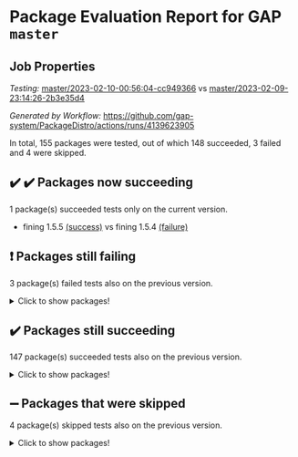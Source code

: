 # Package Evaluation Report for GAP `master`

## Job Properties

*Testing:* [master/2023-02-10-00:56:04-cc949366](https://github.com/gap-system/PackageDistro/blob/data/reports/master/2023-02-10-00:56:04-cc949366) vs [master/2023-02-09-23:14:26-2b3e35d4](https://github.com/gap-system/PackageDistro/blob/data/reports/master/2023-02-09-23:14:26-2b3e35d4)

*Generated by Workflow:* https://github.com/gap-system/PackageDistro/actions/runs/4139623905

In total, 155 packages were tested, out of which 148 succeeded, 3 failed and 4 were skipped.

## :heavy_check_mark: :heavy_check_mark: Packages now succeeding

1 package(s) succeeded tests only on the current version.
- fining 1.5.5 [(success)](https://github.com/gap-system/PackageDistro/actions/runs/4139623905/jobs/7157605774) vs fining 1.5.4 [(failure)](https://github.com/gap-system/PackageDistro/actions/runs/4139035189/jobs/7156356025)

## :exclamation: Packages still failing

3 package(s) failed tests also on the previous version.
<details><summary>Click to show packages!</summary>

- hap 1.50 [(failure)](https://github.com/gap-system/PackageDistro/actions/runs/4139623905/jobs/7157607761)
- semigroups 5.2.0 [(failure)](https://github.com/gap-system/PackageDistro/actions/runs/4139623905/jobs/7157614394)
- xmod 2.88 [(failure)](https://github.com/gap-system/PackageDistro/actions/runs/4139623905/jobs/7157617279)
</details>

## :heavy_check_mark: Packages still succeeding

147 package(s) succeeded tests also on the previous version.
<details><summary>Click to show packages!</summary>

- 4ti2interface 2023.01-01 [(success)](https://github.com/gap-system/PackageDistro/actions/runs/4139623905/jobs/7157601811)
- ace 5.6.2 [(success)](https://github.com/gap-system/PackageDistro/actions/runs/4139623905/jobs/7157601926)
- aclib 1.3.2 [(success)](https://github.com/gap-system/PackageDistro/actions/runs/4139623905/jobs/7157602021)
- agt 0.3.1 [(success)](https://github.com/gap-system/PackageDistro/actions/runs/4139623905/jobs/7157602104)
- alnuth 3.2.1 [(success)](https://github.com/gap-system/PackageDistro/actions/runs/4139623905/jobs/7157602192)
- anupq 3.3.0 [(success)](https://github.com/gap-system/PackageDistro/actions/runs/4139623905/jobs/7157602275)
- atlasrep 2.1.6 [(success)](https://github.com/gap-system/PackageDistro/actions/runs/4139623905/jobs/7157602398)
- autodoc 2022.10.20 [(success)](https://github.com/gap-system/PackageDistro/actions/runs/4139623905/jobs/7157602500)
- automata 1.15 [(success)](https://github.com/gap-system/PackageDistro/actions/runs/4139623905/jobs/7157602581)
- automgrp 1.3.2 [(success)](https://github.com/gap-system/PackageDistro/actions/runs/4139623905/jobs/7157602684)
- autpgrp 1.11 [(success)](https://github.com/gap-system/PackageDistro/actions/runs/4139623905/jobs/7157602790)
- cap 2023.02-05 [(success)](https://github.com/gap-system/PackageDistro/actions/runs/4139623905/jobs/7157602896)
- caratinterface 2.3.4 [(success)](https://github.com/gap-system/PackageDistro/actions/runs/4139623905/jobs/7157603024)
- cddinterface 2022.11.01 [(success)](https://github.com/gap-system/PackageDistro/actions/runs/4139623905/jobs/7157603137)
- circle 1.6.5 [(success)](https://github.com/gap-system/PackageDistro/actions/runs/4139623905/jobs/7157603245)
- classicpres 1.22 [(success)](https://github.com/gap-system/PackageDistro/actions/runs/4139623905/jobs/7157603341)
- cohomolo 1.6.11 [(success)](https://github.com/gap-system/PackageDistro/actions/runs/4139623905/jobs/7157603476)
- congruence 1.2.4 [(success)](https://github.com/gap-system/PackageDistro/actions/runs/4139623905/jobs/7157603600)
- corelg 1.56 [(success)](https://github.com/gap-system/PackageDistro/actions/runs/4139623905/jobs/7157603704)
- crime 1.6 [(success)](https://github.com/gap-system/PackageDistro/actions/runs/4139623905/jobs/7157603825)
- crisp 1.4.6 [(success)](https://github.com/gap-system/PackageDistro/actions/runs/4139623905/jobs/7157603914)
- crypting 0.10.4 [(success)](https://github.com/gap-system/PackageDistro/actions/runs/4139623905/jobs/7157604003)
- cryst 4.1.25 [(success)](https://github.com/gap-system/PackageDistro/actions/runs/4139623905/jobs/7157604129)
- crystcat 1.1.10 [(success)](https://github.com/gap-system/PackageDistro/actions/runs/4139623905/jobs/7157604286)
- ctbllib 1.3.4 [(success)](https://github.com/gap-system/PackageDistro/actions/runs/4139623905/jobs/7157604378)
- cubefree 1.19 [(success)](https://github.com/gap-system/PackageDistro/actions/runs/4139623905/jobs/7157604513)
- curlinterface 2.3.1 [(success)](https://github.com/gap-system/PackageDistro/actions/runs/4139623905/jobs/7157604604)
- cvec 2.7.6 [(success)](https://github.com/gap-system/PackageDistro/actions/runs/4139623905/jobs/7157604701)
- datastructures 0.3.0 [(success)](https://github.com/gap-system/PackageDistro/actions/runs/4139623905/jobs/7157604796)
- deepthought 1.0.6 [(success)](https://github.com/gap-system/PackageDistro/actions/runs/4139623905/jobs/7157604888)
- design 1.7 [(success)](https://github.com/gap-system/PackageDistro/actions/runs/4139623905/jobs/7157604975)
- difsets 2.3.1 [(success)](https://github.com/gap-system/PackageDistro/actions/runs/4139623905/jobs/7157605067)
- digraphs 1.6.1 [(success)](https://github.com/gap-system/PackageDistro/actions/runs/4139623905/jobs/7157605158)
- edim 1.3.6 [(success)](https://github.com/gap-system/PackageDistro/actions/runs/4139623905/jobs/7157605265)
- example 4.3.3 [(success)](https://github.com/gap-system/PackageDistro/actions/runs/4139623905/jobs/7157605370)
- examplesforhomalg 2022.11-01 [(success)](https://github.com/gap-system/PackageDistro/actions/runs/4139623905/jobs/7157605448)
- factint 1.6.3 [(success)](https://github.com/gap-system/PackageDistro/actions/runs/4139623905/jobs/7157605528)
- ferret 1.0.9 [(success)](https://github.com/gap-system/PackageDistro/actions/runs/4139623905/jobs/7157605594)
- fga 1.4.0 [(success)](https://github.com/gap-system/PackageDistro/actions/runs/4139623905/jobs/7157605677)
- float 1.0.3 [(success)](https://github.com/gap-system/PackageDistro/actions/runs/4139623905/jobs/7157605879)
- format 1.4.3 [(success)](https://github.com/gap-system/PackageDistro/actions/runs/4139623905/jobs/7157605961)
- forms 1.2.9 [(success)](https://github.com/gap-system/PackageDistro/actions/runs/4139623905/jobs/7157606067)
- fplsa 1.2.6 [(success)](https://github.com/gap-system/PackageDistro/actions/runs/4139623905/jobs/7157606150)
- fr 2.4.12 [(success)](https://github.com/gap-system/PackageDistro/actions/runs/4139623905/jobs/7157606225)
- francy 1.2.5 [(success)](https://github.com/gap-system/PackageDistro/actions/runs/4139623905/jobs/7157606332)
- fwtree 1.3 [(success)](https://github.com/gap-system/PackageDistro/actions/runs/4139623905/jobs/7157606404)
- gapdoc 1.6.6 [(success)](https://github.com/gap-system/PackageDistro/actions/runs/4139623905/jobs/7157606489)
- gauss 2023.01-01 [(success)](https://github.com/gap-system/PackageDistro/actions/runs/4139623905/jobs/7157606573)
- gaussforhomalg 2022.08-03 [(success)](https://github.com/gap-system/PackageDistro/actions/runs/4139623905/jobs/7157606680)
- gbnp 1.0.5 [(success)](https://github.com/gap-system/PackageDistro/actions/runs/4139623905/jobs/7157606756)
- generalizedmorphismsforcap 2023.01-01 [(success)](https://github.com/gap-system/PackageDistro/actions/runs/4139623905/jobs/7157606835)
- genss 1.6.8 [(success)](https://github.com/gap-system/PackageDistro/actions/runs/4139623905/jobs/7157606918)
- gradedmodules 2022.09-02 [(success)](https://github.com/gap-system/PackageDistro/actions/runs/4139623905/jobs/7157607033)
- gradedringforhomalg 2022.11-01 [(success)](https://github.com/gap-system/PackageDistro/actions/runs/4139623905/jobs/7157607125)
- grape 4.9.0 [(success)](https://github.com/gap-system/PackageDistro/actions/runs/4139623905/jobs/7157607202)
- groupoids 1.73 [(success)](https://github.com/gap-system/PackageDistro/actions/runs/4139623905/jobs/7157607314)
- grpconst 2.6.3 [(success)](https://github.com/gap-system/PackageDistro/actions/runs/4139623905/jobs/7157607476)
- guarana 0.96.3 [(success)](https://github.com/gap-system/PackageDistro/actions/runs/4139623905/jobs/7157607571)
- guava 3.18 [(success)](https://github.com/gap-system/PackageDistro/actions/runs/4139623905/jobs/7157607655)
- hapcryst 0.1.15 [(success)](https://github.com/gap-system/PackageDistro/actions/runs/4139623905/jobs/7157607846)
- hecke 1.5.3 [(success)](https://github.com/gap-system/PackageDistro/actions/runs/4139623905/jobs/7157607923)
- help 3.5 [(success)](https://github.com/gap-system/PackageDistro/actions/runs/4139623905/jobs/7157608003)
- homalg 2022.12-02 [(success)](https://github.com/gap-system/PackageDistro/actions/runs/4139623905/jobs/7157608089)
- homalgtocas 2022.11-02 [(success)](https://github.com/gap-system/PackageDistro/actions/runs/4139623905/jobs/7157608185)
- idrel 2.45 [(success)](https://github.com/gap-system/PackageDistro/actions/runs/4139623905/jobs/7157608329)
- images 1.3.1 [(success)](https://github.com/gap-system/PackageDistro/actions/runs/4139623905/jobs/7157608427)
- intpic 0.3.0 [(success)](https://github.com/gap-system/PackageDistro/actions/runs/4139623905/jobs/7157608528)
- io 4.8.1 [(success)](https://github.com/gap-system/PackageDistro/actions/runs/4139623905/jobs/7157608642)
- io_forhomalg 2022.11-01 [(success)](https://github.com/gap-system/PackageDistro/actions/runs/4139623905/jobs/7157608758)
- irredsol 1.4.4 [(success)](https://github.com/gap-system/PackageDistro/actions/runs/4139623905/jobs/7157608866)
- json 2.1.1 [(success)](https://github.com/gap-system/PackageDistro/actions/runs/4139623905/jobs/7157608974)
- jupyterkernel 1.4.1 [(success)](https://github.com/gap-system/PackageDistro/actions/runs/4139623905/jobs/7157609083)
- jupyterviz 1.5.6 [(success)](https://github.com/gap-system/PackageDistro/actions/runs/4139623905/jobs/7157609169)
- kan 1.35 [(success)](https://github.com/gap-system/PackageDistro/actions/runs/4139623905/jobs/7157609262)
- kbmag 1.5.11 [(success)](https://github.com/gap-system/PackageDistro/actions/runs/4139623905/jobs/7157609422)
- laguna 3.9.5 [(success)](https://github.com/gap-system/PackageDistro/actions/runs/4139623905/jobs/7157609551)
- liealgdb 2.2.1 [(success)](https://github.com/gap-system/PackageDistro/actions/runs/4139623905/jobs/7157609677)
- liepring 2.8 [(success)](https://github.com/gap-system/PackageDistro/actions/runs/4139623905/jobs/7157609793)
- liering 2.4.2 [(success)](https://github.com/gap-system/PackageDistro/actions/runs/4139623905/jobs/7157609916)
- linearalgebraforcap 2023.02-02 [(success)](https://github.com/gap-system/PackageDistro/actions/runs/4139623905/jobs/7157610042)
- localizeringforhomalg 2022.11-01 [(success)](https://github.com/gap-system/PackageDistro/actions/runs/4139623905/jobs/7157610167)
- loops 3.4.3 [(success)](https://github.com/gap-system/PackageDistro/actions/runs/4139623905/jobs/7157610304)
- lpres 1.0.3 [(success)](https://github.com/gap-system/PackageDistro/actions/runs/4139623905/jobs/7157610405)
- majoranaalgebras 1.5.1 [(success)](https://github.com/gap-system/PackageDistro/actions/runs/4139623905/jobs/7157610520)
- mapclass 1.4.6 [(success)](https://github.com/gap-system/PackageDistro/actions/runs/4139623905/jobs/7157610648)
- matgrp 0.70 [(success)](https://github.com/gap-system/PackageDistro/actions/runs/4139623905/jobs/7157610778)
- matricesforhomalg 2023.01-01 [(success)](https://github.com/gap-system/PackageDistro/actions/runs/4139623905/jobs/7157610879)
- modisom 2.5.3 [(success)](https://github.com/gap-system/PackageDistro/actions/runs/4139623905/jobs/7157610983)
- modulepresentationsforcap 2022.12-01 [(success)](https://github.com/gap-system/PackageDistro/actions/runs/4139623905/jobs/7157611125)
- modules 2022.11-01 [(success)](https://github.com/gap-system/PackageDistro/actions/runs/4139623905/jobs/7157611229)
- monoidalcategories 2023.02-03 [(success)](https://github.com/gap-system/PackageDistro/actions/runs/4139623905/jobs/7157611331)
- nconvex 2022.09-01 [(success)](https://github.com/gap-system/PackageDistro/actions/runs/4139623905/jobs/7157611438)
- nilmat 1.4.2 [(success)](https://github.com/gap-system/PackageDistro/actions/runs/4139623905/jobs/7157611540)
- nock 1.5 [(success)](https://github.com/gap-system/PackageDistro/actions/runs/4139623905/jobs/7157611633)
- normalizinterface 1.3.5 [(success)](https://github.com/gap-system/PackageDistro/actions/runs/4139623905/jobs/7157611704)
- nq 2.5.9 [(success)](https://github.com/gap-system/PackageDistro/actions/runs/4139623905/jobs/7157611809)
- numericalsgps 1.3.1 [(success)](https://github.com/gap-system/PackageDistro/actions/runs/4139623905/jobs/7157611900)
- openmath 11.5.2 [(success)](https://github.com/gap-system/PackageDistro/actions/runs/4139623905/jobs/7157611997)
- orb 4.9.0 [(success)](https://github.com/gap-system/PackageDistro/actions/runs/4139623905/jobs/7157612123)
- packagemanager 1.4.0 [(success)](https://github.com/gap-system/PackageDistro/actions/runs/4139623905/jobs/7157612226)
- patternclass 2.4.3 [(success)](https://github.com/gap-system/PackageDistro/actions/runs/4139623905/jobs/7157612322)
- permut 2.0.4 [(success)](https://github.com/gap-system/PackageDistro/actions/runs/4139623905/jobs/7157612447)
- polenta 1.3.10 [(success)](https://github.com/gap-system/PackageDistro/actions/runs/4139623905/jobs/7157612580)
- polymaking 0.8.6 [(success)](https://github.com/gap-system/PackageDistro/actions/runs/4139623905/jobs/7157612677)
- primgrp 3.4.3 [(success)](https://github.com/gap-system/PackageDistro/actions/runs/4139623905/jobs/7157612785)
- profiling 2.5.2 [(success)](https://github.com/gap-system/PackageDistro/actions/runs/4139623905/jobs/7157612881)
- qpa 1.34 [(success)](https://github.com/gap-system/PackageDistro/actions/runs/4139623905/jobs/7157613012)
- quagroup 1.8.3 [(success)](https://github.com/gap-system/PackageDistro/actions/runs/4139623905/jobs/7157613119)
- radiroot 2.9 [(success)](https://github.com/gap-system/PackageDistro/actions/runs/4139623905/jobs/7157613244)
- rcwa 4.7.1 [(success)](https://github.com/gap-system/PackageDistro/actions/runs/4139623905/jobs/7157613364)
- rds 1.8 [(success)](https://github.com/gap-system/PackageDistro/actions/runs/4139623905/jobs/7157613493)
- recog 1.4.2 [(success)](https://github.com/gap-system/PackageDistro/actions/runs/4139623905/jobs/7157613629)
- repndecomp 1.3.0 [(success)](https://github.com/gap-system/PackageDistro/actions/runs/4139623905/jobs/7157613757)
- repsn 3.1.0 [(success)](https://github.com/gap-system/PackageDistro/actions/runs/4139623905/jobs/7157613841)
- resclasses 4.7.3 [(success)](https://github.com/gap-system/PackageDistro/actions/runs/4139623905/jobs/7157613940)
- ringsforhomalg 2023.02-01 [(success)](https://github.com/gap-system/PackageDistro/actions/runs/4139623905/jobs/7157614062)
- sco 2022.09-01 [(success)](https://github.com/gap-system/PackageDistro/actions/runs/4139623905/jobs/7157614191)
- scscp 2.4.0 [(success)](https://github.com/gap-system/PackageDistro/actions/runs/4139623905/jobs/7157614301)
- sglppow 2.3 [(success)](https://github.com/gap-system/PackageDistro/actions/runs/4139623905/jobs/7157614486)
- sgpviz 0.999.5 [(success)](https://github.com/gap-system/PackageDistro/actions/runs/4139623905/jobs/7157614595)
- simpcomp 2.1.14 [(success)](https://github.com/gap-system/PackageDistro/actions/runs/4139623905/jobs/7157614691)
- singular 2023.02.09 [(success)](https://github.com/gap-system/PackageDistro/actions/runs/4139623905/jobs/7157614820)
- sl2reps 1.1 [(success)](https://github.com/gap-system/PackageDistro/actions/runs/4139623905/jobs/7157614911)
- sla 1.5.3 [(success)](https://github.com/gap-system/PackageDistro/actions/runs/4139623905/jobs/7157615046)
- smallgrp 1.5.1 [(success)](https://github.com/gap-system/PackageDistro/actions/runs/4139623905/jobs/7157615136)
- smallsemi 0.6.13 [(success)](https://github.com/gap-system/PackageDistro/actions/runs/4139623905/jobs/7157615247)
- sonata 2.9.6 [(success)](https://github.com/gap-system/PackageDistro/actions/runs/4139623905/jobs/7157615351)
- sophus 1.27 [(success)](https://github.com/gap-system/PackageDistro/actions/runs/4139623905/jobs/7157615456)
- spinsym 1.5.2 [(success)](https://github.com/gap-system/PackageDistro/actions/runs/4139623905/jobs/7157615574)
- standardff 0.9.4 [(success)](https://github.com/gap-system/PackageDistro/actions/runs/4139623905/jobs/7157615674)
- symbcompcc 1.3.2 [(success)](https://github.com/gap-system/PackageDistro/actions/runs/4139623905/jobs/7157615829)
- thelma 1.3 [(success)](https://github.com/gap-system/PackageDistro/actions/runs/4139623905/jobs/7157615965)
- tomlib 1.2.9 [(success)](https://github.com/gap-system/PackageDistro/actions/runs/4139623905/jobs/7157616095)
- toolsforhomalg 2023.01-01 [(success)](https://github.com/gap-system/PackageDistro/actions/runs/4139623905/jobs/7157616183)
- toric 1.9.5 [(success)](https://github.com/gap-system/PackageDistro/actions/runs/4139623905/jobs/7157616272)
- toricvarieties 2022.07.13 [(success)](https://github.com/gap-system/PackageDistro/actions/runs/4139623905/jobs/7157616338)
- transgrp 3.6.3 [(success)](https://github.com/gap-system/PackageDistro/actions/runs/4139623905/jobs/7157616418)
- ugaly 4.0.3 [(success)](https://github.com/gap-system/PackageDistro/actions/runs/4139623905/jobs/7157616515)
- unipot 1.5 [(success)](https://github.com/gap-system/PackageDistro/actions/runs/4139623905/jobs/7157616618)
- unitlib 4.1.0 [(success)](https://github.com/gap-system/PackageDistro/actions/runs/4139623905/jobs/7157616706)
- utils 0.82 [(success)](https://github.com/gap-system/PackageDistro/actions/runs/4139623905/jobs/7157616795)
- uuid 0.7 [(success)](https://github.com/gap-system/PackageDistro/actions/runs/4139623905/jobs/7157616927)
- walrus 0.9991 [(success)](https://github.com/gap-system/PackageDistro/actions/runs/4139623905/jobs/7157617067)
- wedderga 4.10.2 [(success)](https://github.com/gap-system/PackageDistro/actions/runs/4139623905/jobs/7157617184)
- xmodalg 1.23 [(success)](https://github.com/gap-system/PackageDistro/actions/runs/4139623905/jobs/7157617378)
- yangbaxter 0.10.2 [(success)](https://github.com/gap-system/PackageDistro/actions/runs/4139623905/jobs/7157617519)
- zeromqinterface 0.14 [(success)](https://github.com/gap-system/PackageDistro/actions/runs/4139623905/jobs/7157617612)
</details>

## :heavy_minus_sign: Packages that were skipped

4 package(s) skipped tests also on the previous version.
<details><summary>Click to show packages!</summary>

- browse 1.8.20 [(skipped)](https://github.com/gap-system/PackageDistro/actions/runs/4139623905/jobs/7157420412)
- itc 1.5.1 [(skipped)](https://github.com/gap-system/PackageDistro/actions/runs/4139623905/jobs/7157420412)
- polycyclic 2.16 [(skipped)](https://github.com/gap-system/PackageDistro/actions/runs/4139623905/jobs/7157420412)
- xgap 4.31 [(skipped)](https://github.com/gap-system/PackageDistro/actions/runs/4139623905/jobs/7157420412)
</details>

